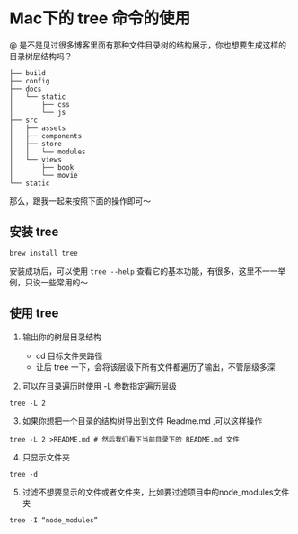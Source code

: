 # Mac下的 tree 命令的使用

@ 是不是见过很多博客里面有那种文件目录树的结构展示，你也想要生成这样的目录树层结构吗？

```
├── build
├── config
├── docs
│   └── static
│       ├── css
│       └── js
├── src
│   ├── assets
│   ├── components
│   ├── store
│   │   └── modules
│   └── views
│       ├── book
│       └── movie
└── static
```

那么，跟我一起来按照下面的操作即可～

## 安装 tree

```shell
brew install tree
```

安装成功后，可以使用 `tree --help` 查看它的基本功能，有很多，这里不一一举例，只说一些常用的～

## 使用 tree

1. 输出你的树层目录结构

	* cd 目标文件夹路径
	* 让后 tree 一下，会将该层级下所有文件都遍历了输出，不管层级多深

2. 可以在目录遍历时使用 -L 参数指定遍历层级


```shell
tree -L 2
```

3. 如果你想把一个目录的结构树导出到文件 Readme.md ,可以这样操作

```shell
tree -L 2 >README.md # 然后我们看下当前目录下的 README.md 文件
```

4. 只显示文件夹

```shell
tree -d
```

5. 过滤不想要显示的文件或者文件夹，比如要过滤项目中的node_modules文件夹

```shell
tree -I “node_modules”
```